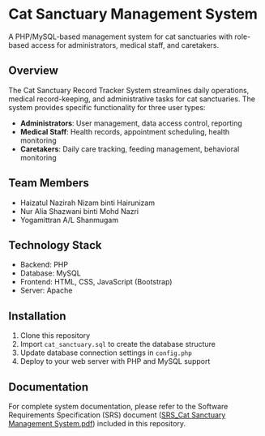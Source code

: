 # Cat Sanctuary Management System

A PHP/MySQL-based management system for cat sanctuaries with role-based access for administrators, medical staff, and caretakers.

## Overview

The Cat Sanctuary Record Tracker System streamlines daily operations, medical record-keeping, and administrative tasks for cat sanctuaries. The system provides specific functionality for three user types:

- **Administrators**: User management, data access control, reporting
- **Medical Staff**: Health records, appointment scheduling, health monitoring
- **Caretakers**: Daily care tracking, feeding management, behavioral monitoring

## Team Members

- Haizatul Nazirah Nizam binti Hairunizam
- Nur Alia Shazwani binti Mohd Nazri
- Yogamittran A/L Shanmugam

## Technology Stack

- Backend: PHP
- Database: MySQL
- Frontend: HTML, CSS, JavaScript (Bootstrap)
- Server: Apache

## Installation

1. Clone this repository
2. Import `cat_sanctuary.sql` to create the database structure
3. Update database connection settings in `config.php`
4. Deploy to your web server with PHP and MySQL support

## Documentation

For complete system documentation, please refer to the Software Requirements Specification (SRS) document ([SRS_Cat Sanctuary Management System.pdf](https://github.com/nazrhhh/Cat-Sanctuary-Management-System/blob/main/SRS_Cat%20Sanctuary%20Management%20System.pdf)) included in this repository.
